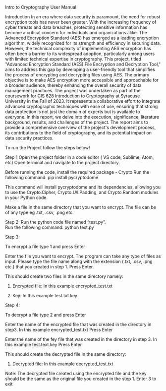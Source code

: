  
Intro to Cryptography 
User Manual 

Introduction
In an era where data security is paramount, the need for robust encryption tools has never been greater. With the increasing frequency of cyber threats and data breaches, protecting sensitive information has become a critical concern for individuals and organizations alike. The Advanced Encryption Standard (AES) has emerged as a leading encryption algorithm, widely recognized for its strength and efficiency in securing data. However, the technical complexity of implementing AES encryption has often been a barrier to its widespread adoption, particularly among users with limited technical expertise in cryptography.
This project, titled "Advanced Encryption Standard (AES) File Encryption and Decryption Tool," aims to address this gap by developing a user-friendly tool that simplifies the process of encrypting and decrypting files using AES. The primary objective is to make AES encryption more accessible and approachable for a broader audience, thereby enhancing the overall security of data management practices.
The project was undertaken as part of the coursework for CIS 628 Introduction to Cryptography at Syracuse University in the Fall of 2023. It represents a collaborative effort to integrate advanced cryptographic techniques with ease of use, ensuring that strong data protection is not just the domain of experts but is available to everyone.
In this report, we delve into the execution, significance, literature background, results, and challenges of the project. The report aims to provide a comprehensive overview of the project's development process, its contributions to the field of cryptography, and its potential impact on data security practices.
 
 

To run the Project follow the steps below!

Step 1 
Open the project folder in a code editor ( VS code, Sublime, Atom, etc)  Open terminal and navigate to the project directory. 
 
  
 
 
Before running the code, install the required package - Crypto Run the following command: pip install pycryptodome 
 
  
 
This command will install pycryptodome and its dependencies, allowing you to use the Crypto.Cipher, Crypto.U/l.Padding, and Crypto.Random modules in your Python code. 
 
Make a file in the same directory that you want to encrypt. The file can be of any type eg .txt, .csv, .png etc.  
 
  
 
Step 2: 
Run the python code file named “test.py”.  
Run the following command: 
python test.py 
 
  
 
 
Step 3: 
 
To encrypt a file type 1 and press Enter  
  
 
Enter the file you want to encrypt. The program can take any type of files as input. 
Please type the file name along with the extension (.txt, .csv, .png etc.) that you created in step 1.  Press Enter. 
 
  
 
 
 
This should create two files in the same directory namely:  
 
1)	Encrypted file: In this example encrypted_test.txt 
 
   
2)	Key: In this example test.txt.key 
 
  
 
 
Step 4: 
 
To decrypt a file type 2 and press Enter  
 
  
 
 
 
Enter the name of the encrypted file that was created in the directory in step3. In this example encrypted_test.txt 
Press Enter 
 
  
 
Enter the name of the fey file that was created in the directory in step 3. In this example test.text.key Press Enter 
 
   
This should create the decrypted file in the same directory: 
 
1) Decrypted file: In this example decrypted_test.txt 
 
Note: The decrypted file created using the encrypted file and the key should be the same as the original file you created in the step 1. 
Enter 3 to exit 
 
  
 
 
 
 
 
 
 
 
 

